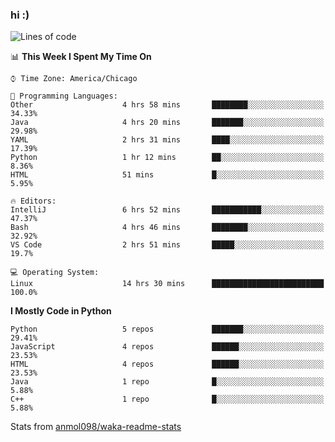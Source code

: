 ### hi :)

<!--START_SECTION:waka-->
![Lines of code](https://img.shields.io/badge/From%20Hello%20World%20I%27ve%20Written-799474%20lines%20of%20code-blue)

📊 **This Week I Spent My Time On** 

```text
⌚︎ Time Zone: America/Chicago

💬 Programming Languages: 
Other                    4 hrs 58 mins       ████████░░░░░░░░░░░░░░░░░   34.33% 
Java                     4 hrs 20 mins       ███████░░░░░░░░░░░░░░░░░░   29.98% 
YAML                     2 hrs 31 mins       ████░░░░░░░░░░░░░░░░░░░░░   17.39% 
Python                   1 hr 12 mins        ██░░░░░░░░░░░░░░░░░░░░░░░   8.36% 
HTML                     51 mins             █░░░░░░░░░░░░░░░░░░░░░░░░   5.95%

🔥 Editors: 
IntelliJ                 6 hrs 52 mins       ███████████░░░░░░░░░░░░░░   47.37% 
Bash                     4 hrs 46 mins       ████████░░░░░░░░░░░░░░░░░   32.92% 
VS Code                  2 hrs 51 mins       █████░░░░░░░░░░░░░░░░░░░░   19.7%

💻 Operating System: 
Linux                    14 hrs 30 mins      █████████████████████████   100.0%

```

**I Mostly Code in Python** 

```text
Python                   5 repos             ███████░░░░░░░░░░░░░░░░░░   29.41% 
JavaScript               4 repos             ██████░░░░░░░░░░░░░░░░░░░   23.53% 
HTML                     4 repos             ██████░░░░░░░░░░░░░░░░░░░   23.53% 
Java                     1 repo              █░░░░░░░░░░░░░░░░░░░░░░░░   5.88% 
C++                      1 repo              █░░░░░░░░░░░░░░░░░░░░░░░░   5.88%

```



<!--END_SECTION:waka-->

Stats from [anmol098/waka-readme-stats](https://github.com/anmol098/waka-readme-stats)